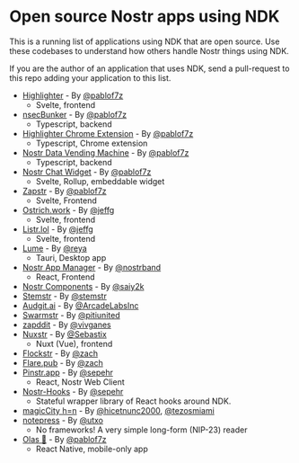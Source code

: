 # Open source Nostr apps using NDK

This is a running list of applications using NDK that are open source. Use these codebases to understand
how others handle Nostr things using NDK.

If you are the author of an application that uses NDK, send a pull-request to this repo adding your application
to this list.

-   [Highlighter](https://github.com/kind-0/highlighter) - By [@pablof7z](https://njump.me/npub1l2vyh47mk2p0qlsku7hg0vn29faehy9hy34ygaclpn66ukqp3afqutajft)
    -   Svelte, frontend
-   [nsecBunker](https://github.com/kind-0/nsecbunkerd) - By [@pablof7z](https://njump.me/npub1l2vyh47mk2p0qlsku7hg0vn29faehy9hy34ygaclpn66ukqp3afqutajft)
    -   Typescript, backend
-   [Highlighter Chrome Extension](https://github.com/pablof7z/highlighter-chrome-extension/) - By [@pablof7z](https://njump.me/npub1l2vyh47mk2p0qlsku7hg0vn29faehy9hy34ygaclpn66ukqp3afqutajft)
    -   Typescript, Chrome extension
-   [Nostr Data Vending Machine](https://github.com/pablof7z/nostr-data-vending-machine) - By [@pablof7z](https://njump.me/npub1l2vyh47mk2p0qlsku7hg0vn29faehy9hy34ygaclpn66ukqp3afqutajft)
    -   Typescript, backend
-   [Nostr Chat Widget](https://github.com/pablof7z/nostr-chat-widget) - By [@pablof7z](https://njump.me/npub1l2vyh47mk2p0qlsku7hg0vn29faehy9hy34ygaclpn66ukqp3afqutajft)
    -   Svelte, Rollup, embeddable widget
-   [Zapstr](https://github.com/zapstr/zapstr) - By [@pablof7z](https://njump.me/npub1l2vyh47mk2p0qlsku7hg0vn29faehy9hy34ygaclpn66ukqp3afqutajft)
    -   Svelte, Frontend
-   [Ostrich.work](https://github.com/erskingardner/ostrich.work) - By [@jeffg](https://njump.me/npub1zuuajd7u3sx8xu92yav9jwxpr839cs0kc3q6t56vd5u9q033xmhsk6c2uc)
    -   Svelte, frontend
-   [Listr.lol](https://github.com/erskingardner/listr) - By [@jeffg](https://njump.me/npub1zuuajd7u3sx8xu92yav9jwxpr839cs0kc3q6t56vd5u9q033xmhsk6c2uc)
    -   Svelte, frontend
-   [Lume](https://github.com/luminous-devs/lume) - By [@reya](https://njump.me/npub1zfss807aer0j26mwp2la0ume0jqde3823rmu97ra6sgyyg956e0s6xw445)
    -   Tauri, Desktop app
-   [Nostr App Manager](https://github.com/nostrband/nostr-app-manager) - By [@nostrband](https://njump.me/npub1wc4rc9wxl2gfzxl384g0cw3f79nrms0sfdpe02y7aasy7c3we4sqd0qywr)
    -   React, Frontend
-   [Nostr Components](https://github.com/saiy2k/nostr-components) - By [@saiy2k](https://njump.me/npub1qsvv5ttv6mrlh38q8ydmw3gzwq360mdu8re2vr7rk68sqmhmsh4svhsft3)
-   [Stemstr](https://github.com/stemstr/Client) - By [@stemstr](https://njump.me/npub1stemstrls4f5plqeqkeq43gtjhtycuqd9w25v5r5z5ygaq2n2sjsd6mul5)
-   [Audgit.ai](https://github.com/ArcadeLabsInc/audgit.ai) - By [@ArcadeLabsInc](https://njump.me/npub1tlv67m7xvlyplzexuynmfpguvyet0sjffce3y8vu0suuyuwgzauqjk7fdm)
-   [Swarmstr](https://github.com/ptrio42/swarmstr.com) - By [@pitiunited](https://njump.me/npub178umpxtdflcm7a08nexvs4mu384kx0ngg9w8ltm5eut6q7lcp0vq05qrg4)
-   [zapddit](https://github.com/vivganes/zapddit) - By [@vivganes](https://njump.me/npub1ltx67888tz7lqnxlrg06x234vjnq349tcfyp52r0lstclp548mcqnuz40t)
-   [Nuxstr](https://github.com/Sebastix/nuxstr) - By [@Sebastix](https://njump.me/sebastian@sebastix.dev)
    -   Nuxt (Vue), frontend
-   [Flockstr](https://github.com/zmeyer44/flockstr) - By [@zach](https://njump.me/npub1zach44xjpc4yyhx6pgse2cj2pf98838kja03dv2e8ly8lfr094vqvm5dy5)
-   [Flare.pub](https://github.com/zmeyer44/flare) - By [@zach](https://njump.me/npub1zach44xjpc4yyhx6pgse2cj2pf98838kja03dv2e8ly8lfr094vqvm5dy5)
-   [Pinstr.app](https://github.com/sepehr-safari/pinstr) - By [@sepehr](https://njump.me/nprofile1qqsru22d9lfnnwck54qr4phrvey50h2q33xc0gqxv5j03ftn4efu4rspr9mhxue69uhhyetvv9ujuumwdae8gtnnda3kjctv9uq3wamnwvaz7tmjwdekccte9ehx7um5wghx6mm99uq36amnwvaz7tmwdaehgu3wd46hg6tw09mkzmrvv46zucm0d5hsv6ffvh)
    -   React, Nostr Web Client
-   [Nostr-Hooks](https://github.com/ostyjs/nostr-hooks) - By [@sepehr](https://njump.me/nprofile1qqsru22d9lfnnwck54qr4phrvey50h2q33xc0gqxv5j03ftn4efu4rspr9mhxue69uhhyetvv9ujuumwdae8gtnnda3kjctv9uq3wamnwvaz7tmjwdekccte9ehx7um5wghx6mm99uq36amnwvaz7tmwdaehgu3wd46hg6tw09mkzmrvv46zucm0d5hsv6ffvh)
    -   Stateful wrapper library of React hooks around NDK.
-   [magicCity h=n](https://github.com/tezosmiami/hicetnunc) - By [@hicetnunc2000](https://github.com/hicetnunc2000/), [@tezosmiami](https://njump.me/npub190rqwj0nud4uhvmaeg7cgn0gypu0s09j87vqjluhfhju0req2khsskh9w7)
-   [notepress](https://github.com/utxo-one/notepress) - By [@utxo](httsp://njump.me/_@utxo.one)
    -   No frameworks! A very simple long-form (NIP-23) reader
-   [Olas 🌊](https://github.com/pablof7z/snapstr) - By [@pablof7z](https://njump.me/f7z.io)
    -   React Native, mobile-only app
